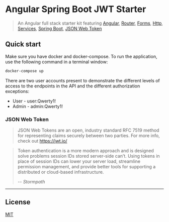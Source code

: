 # Angular Spring Boot JWT Starter

> An Angular full stack starter kit featuring
[Angular](https://angular.io),
[Router](https://angular.io/docs/ts/latest/guide/router.html),
[Forms](https://angular.io/docs/ts/latest/guide/forms.html),
[Http](https://angular.io/docs/ts/latest/guide/server-communication.html),
[Services](https://angular.io/guide/architecture-services),
[Spring Boot](https://projects.spring.io/spring-boot/),
[JSON Web Token](https://jwt.io/)

## Quick start

Make sure you have docker and docker-compose. To run the application, use the following command
in a terminal window:

```bash
docker-compose up
```

There are two user accounts present to demonstrate the different levels of access to the endpoints
in the API and the different authorization exceptions:

- User - user:Qwerty1!
- Admin - admin:Qwerty1!

### JSON Web Token

> JSON Web Tokens are an open, industry standard RFC 7519 method for representing claims securely
between two parties. For more info, check out https://jwt.io/

> Token authentication is a more modern approach and is designed solve problems session IDs stored
server-side can’t. Using tokens in place of session IDs can lower your server load, streamline
permission management, and provide better tools for supporting a distributed or cloud-based
infrastructure.
>
> -- <cite>Stormpath</cite>

___

## License

[MIT](/LICENSE)
